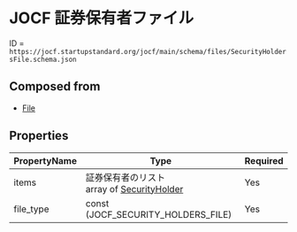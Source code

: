 # JOCF 証券保有者ファイル

ID = `https://jocf.startupstandard.org/jocf/main/schema/files/SecurityHoldersFile.schema.json`

## Composed from
- [File](../types/File.md)

## Properties

| PropertyName | Type | Required |
|-------------|------|----------|
| items | 証券保有者のリスト <br> array of [SecurityHolder](../objects/SecurityHolder.md) | Yes |
| file_type | const (JOCF_SECURITY_HOLDERS_FILE) | Yes |